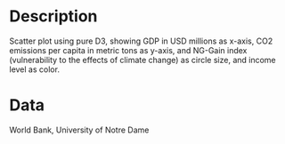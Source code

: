 # Description
Scatter plot using pure D3, showing GDP in USD millions as x-axis, CO2 emissions per capita in metric tons as y-axis, and NG-Gain index (vulnerability to the effects of climate change) as circle size, and income level as color.

# Data
World Bank, University of Notre Dame
